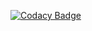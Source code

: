 [![Codacy Badge](https://app.codacy.com/project/badge/Grade/badgenamelink?branch=YourBranchName)](https://app.codacy.com/gh/sadikou-faiz/lmv/dashboard?branch=Developpement)
